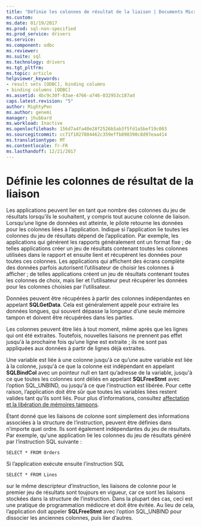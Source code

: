 ```yaml
---
title: "Définie les colonnes de résultat de la liaison | Documents Microsoft"
ms.custom: 
ms.date: 01/19/2017
ms.prod: sql-non-specified
ms.prod_service: drivers
ms.service: 
ms.component: odbc
ms.reviewer: 
ms.suite: sql
ms.technology: drivers
ms.tgt_pltfrm: 
ms.topic: article
helpviewer_keywords:
- result sets [ODBC], binding columns
- binding columns [ODBC]
ms.assetid: 4bc9c30f-83ae-4766-a746-032953c187ad
caps.latest.revision: "5"
author: MightyPen
ms.author: genemi
manager: jhubbard
ms.workload: Inactive
ms.openlocfilehash: 156d7a4fa40e28f2526b5ab3f5fd1a5bef19c003
ms.sourcegitcommit: cc71f1027884462c359effb898390c8d97eaa414
ms.translationtype: MT
ms.contentlocale: fr-FR
ms.lasthandoff: 12/21/2017
---
```

# <a name="binding-result-set-columns"></a>Définie les colonnes de résultat de la liaison
Les applications peuvent lier en tant que nombre des colonnes du jeu de résultats lorsqu’ils le souhaitent, y compris tout aucune colonne de liaison. Lorsqu’une ligne de données est atteinte, le pilote retourne les données pour les colonnes liées à l’application. Indique si l’application lie toutes les colonnes du jeu de résultats dépend de l’application. Par exemple, les applications qui génèrent les rapports généralement ont un format fixe ; de telles applications créer un jeu de résultats contenant toutes les colonnes utilisées dans le rapport et ensuite lient et récupèrent les données pour toutes ces colonnes. Les applications qui affichent des écrans complète des données parfois autorisent l’utilisateur de choisir les colonnes à afficher ; de telles applications créent un jeu de résultats contenant toutes les colonnes de choix, mais lier et l’utilisateur peut récupérer les données pour les colonnes choisies par l’utilisateur.  
  
 Données peuvent être récupérées à partir des colonnes indépendantes en appelant **SQLGetData**. Cela est généralement appelé pour extraire les données longues, qui souvent dépasse la longueur d’une seule mémoire tampon et doivent être récupérées dans les parties.  
  
 Les colonnes peuvent être liés à tout moment, même après que les lignes qui ont été extraites. Toutefois, nouvelles liaisons ne prennent pas effet jusqu'à la prochaine fois qu’une ligne est extraite ; ils ne sont pas appliquées aux données à partir de lignes déjà extraites.  
  
 Une variable est liée à une colonne jusqu'à ce qu’une autre variable est liée à la colonne, jusqu'à ce que la colonne est indépendant en appelant **SQLBindCol** avec un pointeur null en tant qu’adresse de la variable, jusqu'à ce que toutes les colonnes sont déliés en appelant **SQLFreeStmt** avec l’option SQL_UNBIND, ou jusqu'à ce que l’instruction est libérée. Pour cette raison, l’application doit être sûr que toutes les variables liées restent valides tant qu’ils sont liés. Pour plus d’informations, consultez [affectation et la libération de mémoires tampons](../../../odbc/reference/develop-app/allocating-and-freeing-buffers.md).  
  
 Étant donné que les liaisons de colonne sont simplement des informations associées à la structure de l’instruction, peuvent être définies dans n’importe quel ordre. Ils sont également indépendantes du jeu de résultats. Par exemple, qu'une application lie les colonnes du jeu de résultats généré par l’instruction SQL suivante :  
  
```  
SELECT * FROM Orders  
```  
  
 Si l’application exécute ensuite l’instruction SQL  
  
```  
SELECT * FROM Lines  
```  
  
 sur le même descripteur d’instruction, les liaisons de colonne pour le premier jeu de résultats sont toujours en vigueur, car ce sont les liaisons stockées dans la structure de l’instruction. Dans la plupart des cas, ceci est une pratique de programmation médiocre et doit être évitée. Au lieu de cela, l’application doit appeler **SQLFreeStmt** avec l’option SQL_UNBIND pour dissocier les anciennes colonnes, puis lier d’autres.
